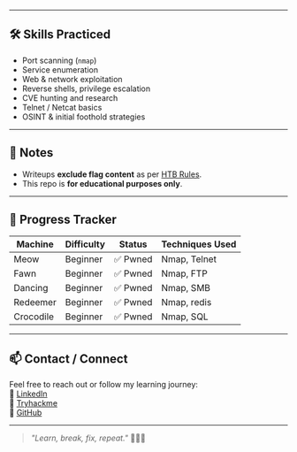 
---

## 🛠️ Skills Practiced
- Port scanning (`nmap`)
- Service enumeration
- Web & network exploitation
- Reverse shells, privilege escalation
- CVE hunting and research
- Telnet / Netcat basics
- OSINT & initial foothold strategies

---

## 🔐 Notes
- Writeups **exclude flag content** as per [HTB Rules](https://www.hackthebox.com/legal/terms).
- This repo is **for educational purposes only**.

---

## 📌 Progress Tracker
| Machine       | Difficulty | Status   | Techniques Used            |
| ------------- | ---------- | -------- | -------------------------- |
| Meow          | Beginner   | ✅ Pwned | Nmap, Telnet               |
| Fawn           | Beginner        | ✅ Pwned      | Nmap, FTP       |
| Dancing           | Beginner        | ✅ Pwned      | Nmap, SMB    |
| Redeemer           | Beginner        | ✅ Pwned      | Nmap, redis    |
| Crocodile           | Beginner        | ✅ Pwned      | Nmap, SQL    |



---

## 📫 Contact / Connect
Feel free to reach out or follow my learning journey:  
📍 [LinkedIn](https://linkedin.com/in/sakpalamit)  
📍 [Tryhackme](https://tryhackme.com/p/am1t)  
📍 [GitHub](https://github.com/am1tt)

---

> _"Learn, break, fix, repeat."_ 🧪💥🔐  
